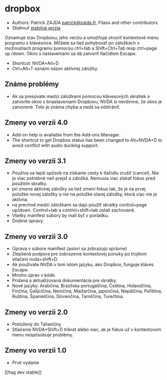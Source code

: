 # dropbox #

* Authors: Patrick ZAJDA <patrick@zajda.fr>, Filaos and other contributors
* Stiahnuť [stabilná verzia][1]

Oznamuje stav Dropboxu, jeho verziu a umožňuje otvoriť kontextové menu
programu z klávesnice. Môžete sa tiež pohybovať po záložkách v možnostiach
programu pomocou ctrl+tab a  Shift+Ctrl+Tab resp ctrl+page up /down. Okno s
nastaveniami sa dá zatvoriť tlačidlom Escape.

* Shortcut: NVDA+Alt+D
* Ctrl+Alt+T oznámi názov aktívnej záložky.

## Známe problémy ##

* Ak sa presúvate medzi záložkami pomocou klávesových skratiek a zatvoríte okno s bnastaveniami Dropboxu, NVDA si nevšimne, že okno je zatvorené.
Toto je známa chyba a nedá sa odstrániť.


## Zmeny vo verzii 4.0 ##

* Add-on help is available from the Add-ons Manager.
* The shortcut to get Dropbox status has been changed to Alt+NVDA+D to avoid
  conflict with audio ducking support.

## Zmeny vo verzii 3.1 ##

* Používa sa lepší spôsob na získanie cesty k tlačidlu zrušiť (cancel). Nie
  je viac potrebné naň prejsť a záložká. Nemusia viac získať fokus pred
  použitím skratky.
* pri zmene aktívnej záložky sa tiež zmení fokus tak, že je na prvej položke
  novej záložky a nie na položke starej záložky, ktorá viac nie je aktívna.
* na prechod medzi záložkami sa dajú použiť skratky  control+page
  up/down. Control+tab a control+shift+tab ostali zachované.
* Všetky manifest súbory by mali byť v poriadku.
* Drobné úpravy.

## Zmeny vo verzii 3.0 ##

* Úprava v súbore manifest (autori sa zobrazujú správne)
* Zlepšená podpora pre zobrazenie kontextovej ponuky po trojitom stlačení
  nvda+shift+D.
* Ak používate NVDA v tom istom jazyku, ako Dropbox, funguje kláves Escape.
* Mnoho úprav v kóde.
* Pridaná a aktualizovaná dokumentácia pre skratky.
* Nové jazyky: Arabčina, Brazílska portugalčina, Čeština, Holandčina,
  Fínčina, Galijcíčina, Nemčina, Maďarčina, japončina, Nepálčina, Poľština,
  Ruština, Španielčina, Slovenčina, Tamilčina, Turečtina.

## Zmeny vo verzii 2.0 ##

* Preložený do Taliančiny
* Stlačenie NVDA+Shift+D trikrát alebo viac, ak je fokus už v kontextovom
  menu nespôsobuje problémy.

## Zmeny vo verzii 1.0 ##

* Prvé vydanie

[[!tag dev stable]]

[1]: http://addons.nvda-project.org/files/get.php?file=dx
